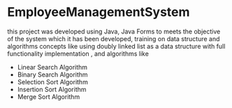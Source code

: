 # EmployeeManagementSystem

this project was developed using Java, Java Forms to meets the objective of the system
which it has been developed, training on data structure and algorithms concepts like using doubly linked list as a data structure with full functionality implementation , and algorithms like

- Linear Search Algorithm
- Binary Search Algorithm
- Selection Sort Algorithm
- Insertion Sort Algorithm
- Merge Sort Algorithm

